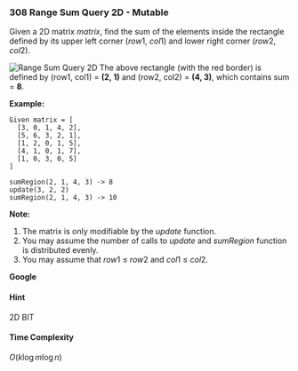 ### 308 Range Sum Query 2D - Mutable

Given a 2D matrix *matrix*, find the sum of the elements inside the rectangle defined by its upper left corner (*row*1, *col*1) and lower right corner (*row*2, *col*2).

![Range Sum Query 2D](https://leetcode.com/static/images/courses/range_sum_query_2d.png)
The above rectangle (with the red border) is defined by (row1, col1) = **(2, 1)** and (row2, col2) = **(4, 3)**, which contains sum = **8**.

**Example:**

```
Given matrix = [
  [3, 0, 1, 4, 2],
  [5, 6, 3, 2, 1],
  [1, 2, 0, 1, 5],
  [4, 1, 0, 1, 7],
  [1, 0, 3, 0, 5]
]

sumRegion(2, 1, 4, 3) -> 8
update(3, 2, 2)
sumRegion(2, 1, 4, 3) -> 10

```

**Note:**

1. The matrix is only modifiable by the *update* function.
2. You may assume the number of calls to *update* and *sumRegion* function is distributed evenly.
3. You may assume that *row*1 ≤ *row*2 and *col*1 ≤ *col*2.

**Google**

#### Hint

2D BIT

#### Time Complexity

$O(k \log m \log n)$

